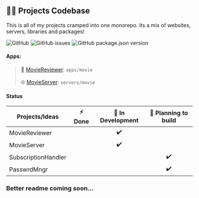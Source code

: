 ## 🧑‍💻 Projects Codebase
This is all of my projects cramped into one monorepo.
Its a mix of websites, servers, libraries and packages!


![GitHub](https://img.shields.io/github/license/VincentThomas06/Projects?style=flat-square&color=yellow)
![GitHub issues](https://img.shields.io/github/issues-raw/VincentThomas06/Projects?style=flat-square)
![GitHub package.json version](https://img.shields.io/github/package-json/v/VincentThomas06/Projects?style=flat-square)

#### Apps:

>  🎥 [MovieReviewer](https://github.com/VincentThomas06/Projects/tree/main/apps/movie): `apps/movie`<br/><br/>
>  🌐 [MovieServer](https://github.com/VincentThomas06/Projects/tree/main/servers/movie): `servers/movie`

#### Status


| Projects/Ideas      | ⚡ Done | 🚧 In Development | 🤔 Planning to build |
| ------------------- | :-----: | :---------------: | :------------------: |
| MovieReviewer       |         |        ✔️         |                      |
| MovieServer         |         |        ✔️         |                      |
| SubscriptionHandler |         |                   |          ✔️          |
| PasswrdMngr         |         |                   |          ✔️          |


### Better readme coming soon...

